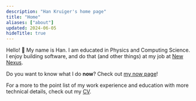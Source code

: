 ```yaml
---
description: "Han Kruiger's home page"
title: "Home"
aliases: ["about"]
updated: 2024-06-05
hideTitle: true
---
```


Hello! 👋 My name is Han.
I am educated in Physics and Computing Science.
I enjoy building software, and do that (and other things) at my job at [New Nexus](https://newnexus.nl).

Do you want to know what I do **now**? Check out [my now page](/now)!

For a more to the point list of my work experience and education with more technical details, check out my [CV](/cv).

